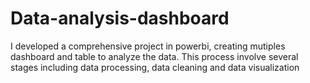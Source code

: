 # Data-analysis-dashboard
I developed a comprehensive project in powerbi, creating mutiples dashboard and table to analyze the data. 
This process involve several stages including data processing, data cleaning and data visualization
